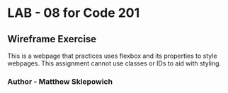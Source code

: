 # LAB - 08 for Code 201

## Wireframe Exercise

This is a webpage that practices uses flexbox and its properties to style webpages. This assignment cannot use classes or IDs to aid with styling.

### Author - Matthew Sklepowich
